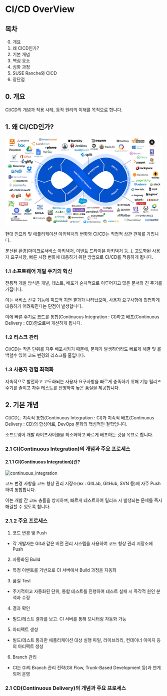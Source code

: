# CI/CD OverView
## 목차
0. 개요
1. 왜 CICD인가?
2. 기본 개념
3. 핵심 요소
4. 심화 과정
5. SUSE Ranche와 CICD
6. 장단점

## 0. 개요
CI/CD의 개념과 적용 사례, 동작 원리의 이해를 목적으로 합니다.

## 1. 왜 CI/CD인가?
![cicd_devops.png](../images/cicd_devops.png)

현대 인프라 및 애플리케이션 아키텍처의 변화와 CI/CD는 직접적 상관 관계를 가집니다.

분산된 환경(마이크로서비스 아키텍처, 이벤트 드라이븐 아키텍처 등..), 고도화된 사용자 요구사항, 빠른 시장 변화에 대응하기 위한 방법으로 CI/CD를 적용하게 됩니다.

### 1.1 소프트웨어 개발 주기의 혁신
전통적 개발 방식은 개발, 테스트, 배포가 순차적으로 이루어지고 많은 문서와 긴 주기를 가집니다.

이는 서비스 신규 기능에 피드백 지연 결과가 나타났으며, 사용자 요구사항에 민첩하게 대응하기 어려워진다는 단점이 발생합니다.

이에 빠른 주기로 코드를 통합(Continuous Integration : CI)하고 배포(Continuous Delivery : CD)함으로써 개선하게 됩니다.

### 1.2 리스크 관리
CI/CD는 작은 단위를 자주 배포시키기 때문에, 문제가 발생하더라도 빠르게 해결 및 롤백할수 있어 코드 변경의 리스크를 줄입니다.

### 1.3 사용자 경험 최적화
지속적으로 발전하고 고도화되는 사용자 요구사항을 빠르게 충족하기 위해 기능 릴리즈 주기를 줄이고 자주 테스트를 진행하여 높은 품질을 제공합니다.

## 2. 기본 개념
CI/CD는 지속적 통합(Continuous Integration : CI)과 지속적 배포(Continuous Delivery : CD)의 합성어로, DevOps 문화의 핵심적인 철학입니다.

소프트웨어 개발 라이프사이클을 최소화하고 빠르게 배포하는 것을 목표로 합니다.

### 2.1 CI(Continuous Integration)의 개념과 주요 프로세스
#### 2.1.1 CI(Continuous Integration))란?
![continuous_integration](../images/continuous_integration.avif)

코드 변경 사항을 코드 형상 관리 저장소(ex : GitLab, GitHub, SVN 등)에 자주 Push하여 통합합니다.

이는 개발 간 코드 충돌을 방지하며, 빠르게 테스트하여 릴리즈 시 발생되는 문제를 즉시 해결할 수 있도록 합니다.

### 2.1.2 주요 프로세스
1. 코드 변경 및 Push
- 각 개발자는 Git과 같은 버전 관리 시스템을 사용하여 코드 형상 관리 저장소에 Push

2. 자동화된 Build
- 특정 이벤트를 기반으로 CI 서버에서 Build 과정을 자동화

3. 품질 Test
- 주기적이고 자동화된 단위, 통합 테스트를 진행하여 테스트 실패 시 즉각적 원인 분석과 수정

4. 결과 확인
- 빌드/테스트 결과를 보고. CI 서버를 통해 모니터링 자동화 가능

5. 아티팩트 생성
- 빌드/테스트 통과한 애플리케이션 대상 실행 파일, 라이브러리, 컨테이너 이미지 등의 아티팩트 생성

6. Branch 관리
- CI는 Gi의 Branch 관리 전략(Git Flow, Trunk-Based Development 등)과 연계되어 운영

### 2.1 CD(Continuous Delivery)의 개념과 주요 프로세스